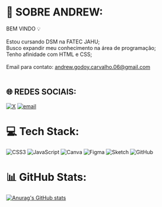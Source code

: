 # 💫 SOBRE ANDREW:
BEM VINDO 💡<br><br>Estou cursando DSM na FATEC JAHU;<br>Busco expandir meu conhecimento na área de programação;<br>Tenho afinidade com HTML e CSS;<br><br>Email para contato: andrew.godoy.carvalho.06@gmail.com<br><br>


## 🌐 REDES SOCIAIS:
[![X](https://img.shields.io/badge/X-black.svg?logo=X&logoColor=white)](https://x.com/Andrew_GTC) [![email](https://img.shields.io/badge/Email-D14836?logo=gmail&logoColor=white)](mailto:andrew.godoy.carvalho.06@gmail.com) 

# 💻 Tech Stack:
![CSS3](https://img.shields.io/badge/css3-%231572B6.svg?style=for-the-badge&logo=css3&logoColor=white) ![JavaScript](https://img.shields.io/badge/javascript-%23323330.svg?style=for-the-badge&logo=javascript&logoColor=%23F7DF1E) ![Canva](https://img.shields.io/badge/Canva-%2300C4CC.svg?style=for-the-badge&logo=Canva&logoColor=white) ![Figma](https://img.shields.io/badge/figma-%23F24E1E.svg?style=for-the-badge&logo=figma&logoColor=white) ![Sketch](https://img.shields.io/badge/Sketch-FFB387?style=for-the-badge&logo=sketch&logoColor=black) ![GitHub](https://img.shields.io/badge/github-%23121011.svg?style=for-the-badge&logo=github&logoColor=white)
# 📊 GitHub Stats:
[![Anurag's GitHub stats](https://github-readme-stats.vercel.app/api?username=Andrew-Godoy-Carvalho)](https://github.com/Andrew-Godoy-Carvalho/github-readme-stats)
